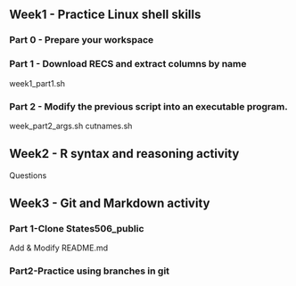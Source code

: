 ## Week1 - Practice Linux shell skills
### Part 0 - Prepare your workspace

### Part 1 - Download RECS and extract columns by name

week1_part1.sh

### Part 2 - Modify the previous script into an executable program.
week_part2_args.sh
cutnames.sh

## Week2 - R syntax and reasoning activity
Questions

## Week3 - Git and Markdown activity
### Part 1-Clone States506_public

Add & Modify README.md

### Part2-Practice using branches in git
